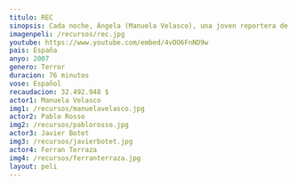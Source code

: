 ```yaml
---
titulo: REC
sinopsis: Cada noche, Ángela (Manuela Velasco), una joven reportera de una televisión local, sigue con su cámara a un grupo profesional distinto. Esta noche le toca entrevistar a los bomberos y tiene la secreta esperanza de poder asistir en directo a un impactante incendio. Pero la noche transcurre tranquilamente. Y cuando, por fin, reciben la llamada de una anciana que se ha quedado encerrada en su casa, no le queda otro remedio que seguirlos durante la misión de rescate. En el edificio donde vive la anciana, los vecinos están muy asustados. La mujer, encerrada en su piso, lanza unos gritos desgarradores... Es sólo el comienzo de una larga pesadilla y de un dramático reportaje único en el mundo.
imagenpeli: /recursos/rec.jpg
youtube: https://www.youtube.com/embed/4vOO6FnND9w
pais: España
anyo: 2007
genero: Terror
duracion: 76 minutos
vose: Español
recaudacion: 32.492.948 $
actor1: Manuela Velasco
img1: /recursos/manuelavelasco.jpg
actor2: Pablo Rosso
img2: /recursos/pablorosso.jpg
actor3: Javier Botet
img3: /recursos/javierbotet.jpg
actor4: Ferran Terraza
img4: /recursos/ferranterraza.jpg
layout: peli
---
```

